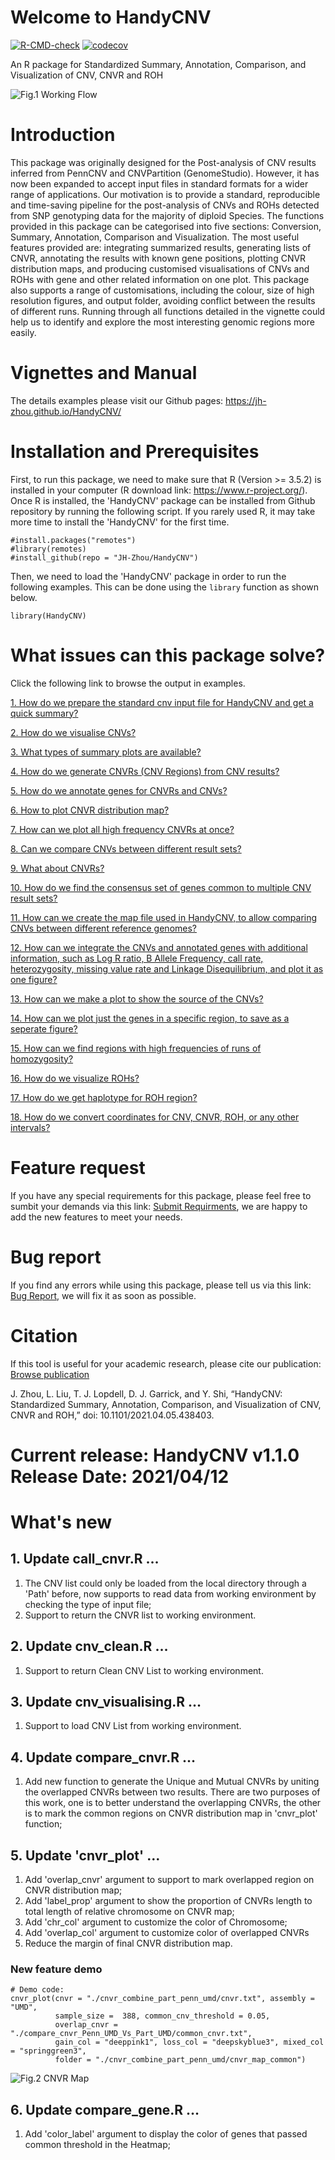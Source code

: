 # Welcome to HandyCNV
[![R-CMD-check](https://github.com/JH-Zhou/HandyCNV/actions/workflows/R-CMD-check.yaml/badge.svg)](https://github.com/JH-Zhou/HandyCNV/actions/workflows/R-CMD-check.yaml)
[![codecov](https://codecov.io/gh/JH-Zhou/HandyCNV/branch/master/graph/badge.svg?token=5ERXZH0GFW)](https://codecov.io/gh/JH-Zhou/HandyCNV)

An R package for Standardized Summary, Annotation, Comparison, and Visualization of CNV, CNVR and ROH

![Fig.1 Working Flow](https://github.com/JH-Zhou/HandyCNV/blob/master/man/figures/High_resolution_pipeline_HandyCNV.png)

# Introduction
This package was originally designed for the Post-analysis of CNV results inferred from PennCNV and CNVPartition (GenomeStudio). However, it has now been expanded to accept input files in standard formats for a wider range of applications. Our motivation is to provide a standard, reproducible and time-saving pipeline for the post-analysis of CNVs and ROHs detected from SNP genotyping data for the majority of diploid Species. The functions provided in this package can be categorised into five sections: Conversion, Summary, Annotation, Comparison and Visualization. The most useful features provided are: integrating summarized results, generating lists of CNVR, annotating the results with known gene positions, plotting CNVR distribution maps, and producing customised visualisations of CNVs and ROHs with gene and other related information on one plot. This package also supports a range of customisations, including the colour, size of high resolution figures, and output folder, avoiding conflict between the results of different runs. Running through all functions detailed in the vignette could help us to identify and explore the most interesting genomic regions more easily.

# Vignettes and Manual
The details examples please visit our Github pages: https://jh-zhou.github.io/HandyCNV/

# Installation and Prerequisites
First, to run this package, we need to make sure that R (Version >= 3.5.2) is installed in your computer (R download link: https://www.r-project.org/). Once R is installed, the 'HandyCNV' package can be installed from Github repository by running the following script. If you rarely used R, it may take more time to install the 'HandyCNV' for the first time.
```{r}
#install.packages("remotes")
#library(remotes)
#install_github(repo = "JH-Zhou/HandyCNV")
```
Then, we need to load the 'HandyCNV' package in order to run the following examples. This can be done using the `library` function as shown below.
```{r setup}
library(HandyCNV)
```

# What issues can this package solve?
Click the following link to browse the output in examples.

[1. How do we prepare the standard cnv input file for HandyCNV and get a quick summary?](https://jh-zhou.github.io/HandyCNV/articles/HandyCNV.html#1-how-do-we-prepare-the-standard-cnv-input-file-for-handycnv-and-get-a-quick-summary-)

[2. How do we visualise CNVs?](https://jh-zhou.github.io/HandyCNV/articles/HandyCNV.html#1-how-do-we-prepare-the-standard-cnv-input-file-for-handycnv-and-get-a-quick-summary-)

[3. What types of summary plots are available?](https://jh-zhou.github.io/HandyCNV/articles/HandyCNV.html#3-what-types-of-summary-plots-are-available-)

[4. How do we generate CNVRs (CNV Regions) from CNV results?](https://jh-zhou.github.io/HandyCNV/articles/HandyCNV.html#4-how-do-we-generate-cnvrs-cnv-regions-from-cnv-results-)

[5. How do we annotate genes for CNVRs and CNVs?](https://jh-zhou.github.io/HandyCNV/articles/HandyCNV.html#5-how-do-we-annotate-genes-for-cnvrs-and-cnvs-)

[6. How to plot CNVR distribution map?](https://jh-zhou.github.io/HandyCNV/articles/HandyCNV.html#6-how-to-plot-cnvr-distribution-map-)

[7. How can we plot all high frequency CNVRs at once?](https://jh-zhou.github.io/HandyCNV/articles/HandyCNV.html#7-how-can-we-plot-all-high-frequency-cnvrs-at-once-)

[8. Can we compare CNVs between different result sets?](https://jh-zhou.github.io/HandyCNV/articles/HandyCNV.html#8-can-we-compare-cnvs-between-different-result-sets-)

[9. What about CNVRs?](https://jh-zhou.github.io/HandyCNV/articles/HandyCNV.html#9-what-about-cnvrs-)

[10. How do we find the consensus set of genes common to multiple CNV result sets?](https://jh-zhou.github.io/HandyCNV/articles/HandyCNV.html#10-how-do-we-find-the-consensus-set-of-genes-common-to-multiple-cnv-result-sets-)

[11. How can we create the map file used in HandyCNV, to allow comparing CNVs between different reference genomes?](https://jh-zhou.github.io/HandyCNV/articles/HandyCNV.html#11-how-can-we-create-the-map-file-used-in-handycnv-to-allow-comparing-cnvs-between-different-reference-genomes-)

[12. How can we integrate the CNVs and annotated genes with additional information, such as Log R ratio, B Allele Frequency, call rate, heterozygosity, missing value rate and Linkage Disequilibrium, and plot it as one figure?](https://jh-zhou.github.io/HandyCNV/articles/HandyCNV.html#12-how-can-we-integrate-the-cnvs-and-annotated-genes-with-additional-information-such-as-log-r-ratio-b-allele-frequency-call-rate-heterozygosity-missing-value-rate-and-linkage-disequilibrium-and-plot-it-as-one-figure-)

[13. How can we make a plot to show the source of the CNVs?](https://jh-zhou.github.io/HandyCNV/articles/HandyCNV.html#13-how-can-we-make-a-plot-to-show-the-source-of-the-cnvs-)

[14. How can we plot just the genes in a specific region, to save as a seperate figure?](https://jh-zhou.github.io/HandyCNV/articles/HandyCNV.html#14-how-can-we-plot-just-the-genes-in-a-specific-region-to-save-as-a-seperate-figure-)

[15. How can we find regions with high frequencies of runs of homozygosity?](https://jh-zhou.github.io/HandyCNV/articles/HandyCNV.html#15-how-can-we-find-regions-with-high-frequencies-of-runs-of-homozygosity-)

[16. How do we visualize ROHs?](https://jh-zhou.github.io/HandyCNV/articles/HandyCNV.html#16-how-do-we-visualise-rohs-)

[17. How do we get haplotype for ROH region?](https://jh-zhou.github.io/HandyCNV/articles/HandyCNV.html#17-how-do-we-get-haplotype-for-roh-region-)

[18. How do we convert coordinates for CNV, CNVR, ROH, or any other intervals?](https://jh-zhou.github.io/HandyCNV/articles/HandyCNV.html#18-how-do-we-convert-coordinates-for-cnv-cnvr-roh-or-any-other-intervals-)

# Feature request
If you have any special requirements for this package, please feel free to sumbit your demands via this link: [Submit Requirments](https://github.com/JH-Zhou/HandyCNV/issues/new?assignees=&labels=&template=feature-request.md), we are happy to add the new features to meet your needs. 

# Bug report
If you find any errors while using this package, please tell us via this link: [Bug Report](https://github.com/JH-Zhou/HandyCNV/issues/new?assignees=&labels=&template=bug_report.md), we will fix it as soon as possible.

# Citation
If this tool is useful for your academic research, please cite our publication: [Browse publication](https://www.biorxiv.org/content/10.1101/2021.04.05.438403v1)

J. Zhou, L. Liu, T. J. Lopdell, D. J. Garrick, and Y. Shi, “HandyCNV: Standardized Summary, Annotation, Comparison, and Visualization of CNV, CNVR and ROH,” doi: 10.1101/2021.04.05.438403.

# Current release: HandyCNV v1.1.0 Release Date: 2021/04/12

# What's new

## 1. Update call_cnvr.R …
1. The CNV list could only be loaded from the local directory through a 'Path' before, now supports to read data from working environment by checking the type of input file;
2. Support to return the CNVR list to working environment.

## 2. Update cnv_clean.R …
1. Support to return Clean CNV List to working environment.

## 3. Update cnv_visualising.R …
1. Support to load CNV List from working environment.

## 4. Update compare_cnvr.R …
1. Add new function to generate the Unique and Mutual CNVRs by uniting the overlapped CNVRs between two results. There are two purposes of this work, one is to better understand the overlapping CNVRs, the other is to mark the common regions on CNVR distribution map in 'cnvr_plot' function;

## 5. Update 'cnvr_plot' …
1. Add 'overlap_cnvr' argument to support to mark overlapped region on CNVR distribution map;
2. Add 'label_prop' argument to show the proportion of CNVRs length to total length of relative chromosome on CNVR map;
3. Add 'chr_col' argument to customize the color of Chromosome;
4. Add 'overlap_col' argument to customize color of overlapped CNVRs
5. Reduce the margin of final CNVR distribution map.

### New feature demo
```{r}
# Demo code:
cnvr_plot(cnvr = "./cnvr_combine_part_penn_umd/cnvr.txt", assembly = "UMD", 
          sample_size =  388, common_cnv_threshold = 0.05, 
          overlap_cnvr = "./compare_cnvr_Penn_UMD_Vs_Part_UMD/common_cnvr.txt", 
          gain_col = "deeppink1", loss_col = "deepskyblue3", mixed_col = "springgreen3", 
          folder = "./cnvr_combine_part_penn_umd/cnvr_map_common")
```       
![Fig.2 CNVR Map](https://github.com/JH-Zhou/HandyCNV/blob/master/vignettes/cnvr_plot.png)

## 6. Update compare_gene.R …
1. Add 'color_label' argument to display the color of genes that passed common threshold in the Heatmap;
